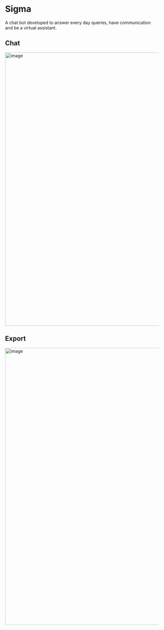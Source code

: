 # Sigma

A chat bot developed to answer every day queries, have communication and be a virtual assistant.

## Chat

<img width="893" alt="image" src="https://github.com/tahmid-saj/chat-sigma/assets/64264899/a923c5ad-7f00-472d-93c9-ca84f91f148c">

## Export

<img width="905" alt="image" src="https://github.com/tahmid-saj/chat-sigma/assets/64264899/5cbb9fa2-81f1-4906-befd-dbacbd57eaf0">

